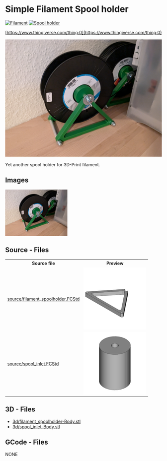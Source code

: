 # Simple Filament Spool holder
[![Filament](https://img.shields.io/badge/Filament-024c73)](https://www.thingiverse.com/tag:Filament)
[![Spool holder](https://img.shields.io/badge/Spool_holder-024c73)](https://www.thingiverse.com/tag:Spool_holder)

[https://www.thingiverse.com/thing:0](https://www.thingiverse.com/thing:0)


![thumbnail image](img/00_poc.jpg)


Yet another spool holder for 3D-Print filament.

## Images
[<img src="img/00_poc.jpg" alt="img/00_poc.jpg" width="200"/>](img/00_poc.jpg)

## Source - Files

<table>
  <tr>
    <th>Source file</th>
    <th>Preview</th>
  </tr>
  <tr>
    <td>
        <a href="source/filament_spoolholder.FCStd">source/filament_spoolholder.FCStd</a>
    </td>
    <td>
        <img src="img/previews/filament_spoolholder.png" alt="img/previews/filament_spoolholder.png" width="200"/>
    </td>
  </tr>
  <tr>
    <td>
        <a href="source/spool_inlet.FCStd">source/spool_inlet.FCStd</a>
    </td>
    <td>
        <img src="img/previews/spool_inlet.png" alt="img/previews/spool_inlet.png" width="200"/>
    </td>
  </tr>
</table>

## 3D - Files
* [3d/filament_spoolholder-Body.stl](3d/filament_spoolholder-Body.stl)
* [3d/spool_inlet-Body.stl](3d/spool_inlet-Body.stl)

## GCode - Files
NONE
